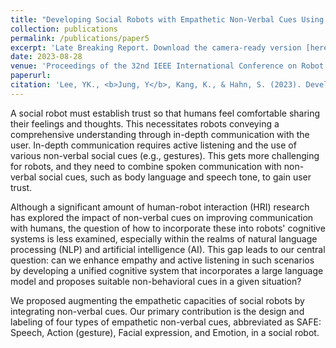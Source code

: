 ```yaml
---
title: "Developing Social Robots with Empathetic Non-Verbal Cues Using Large Language Models"
collection: publications
permalink: /publications/paper5
excerpt: 'Late Breaking Report. Download the camera-ready version [here](https://arxiv.org/abs/2308.16529).'
date: 2023-08-28
venue: 'Proceedings of the 32nd IEEE International Conference on Robot and Human Interactive Communication (RO-MAN)'
paperurl:
citation: 'Lee, YK., <b>Jung, Y</b>, Kang, K., & Hahn, S. (2023). Developing Social Robots with Empathetic Non-Verbal Cues Using Large Language Models. arXiv preprint arXiv:2308.16529'
---
```


A social robot must establish trust so that humans feel comfortable sharing their feelings and thoughts. This necessitates robots conveying a comprehensive understanding through in-depth communication with the user. In-depth communication requires active listening and the use of various non-verbal social cues (e.g., gestures). This gets more challenging for robots, and they need to combine spoken communication with non-verbal social cues, such as body language and speech tone, to gain user trust. 

Although a significant amount of human-robot interaction (HRI) research has explored the impact of non-verbal cues on improving communication with humans, the question of how to incorporate these into robots' cognitive systems is less examined, especially within the realms of natural language processing (NLP) and artificial intelligence (AI). This gap leads to our central question: can we enhance empathy and active listening in such scenarios by developing a unified cognitive system that incorporates a large language model and proposes suitable non-behavioral cues in a given situation? 

We proposed augmenting the empathetic capacities of social robots by integrating non-verbal cues. Our primary contribution is the design and labeling of four types of empathetic non-verbal cues, abbreviated as SAFE: Speech, Action (gesture), Facial expression, and Emotion, in a social robot.